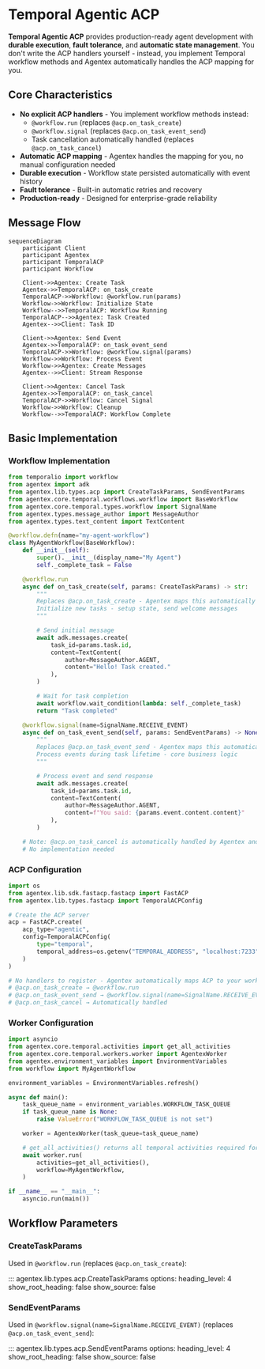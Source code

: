 # Temporal Agentic ACP

**Temporal Agentic ACP** provides production-ready agent development with **durable execution**, **fault tolerance**, and **automatic state management**. You don't write the ACP handlers yourself - instead, you implement Temporal workflow methods and Agentex automatically handles the ACP mapping for you.

## Core Characteristics

- **No explicit ACP handlers** - You implement workflow methods instead:
    - `@workflow.run` (replaces `@acp.on_task_create`)
    - `@workflow.signal` (replaces `@acp.on_task_event_send`)
    - Task cancellation automatically handled (replaces `@acp.on_task_cancel`)
- **Automatic ACP mapping** - Agentex handles the mapping for you, no manual configuration needed
- **Durable execution** - Workflow state persisted automatically with event history
- **Fault tolerance** - Built-in automatic retries and recovery
- **Production-ready** - Designed for enterprise-grade reliability

## Message Flow

```mermaid
sequenceDiagram
    participant Client
    participant Agentex
    participant TemporalACP
    participant Workflow

    Client->>Agentex: Create Task
    Agentex->>TemporalACP: on_task_create
    TemporalACP->>Workflow: @workflow.run(params)
    Workflow->>Workflow: Initialize State
    Workflow-->>TemporalACP: Workflow Running
    TemporalACP-->>Agentex: Task Created
    Agentex-->>Client: Task ID

    Client->>Agentex: Send Event
    Agentex->>TemporalACP: on_task_event_send
    TemporalACP->>Workflow: @workflow.signal(params)
    Workflow->>Workflow: Process Event
    Workflow->>Agentex: Create Messages
    Agentex-->>Client: Stream Response

    Client->>Agentex: Cancel Task
    Agentex->>TemporalACP: on_task_cancel
    TemporalACP->>Workflow: Cancel Signal
    Workflow->>Workflow: Cleanup
    Workflow-->>TemporalACP: Workflow Complete
```

## Basic Implementation

### Workflow Implementation

```python
from temporalio import workflow
from agentex import adk
from agentex.lib.types.acp import CreateTaskParams, SendEventParams
from agentex.core.temporal.workflows.workflow import BaseWorkflow
from agentex.core.temporal.types.workflow import SignalName
from agentex.types.message_author import MessageAuthor
from agentex.types.text_content import TextContent

@workflow.defn(name="my-agent-workflow")
class MyAgentWorkflow(BaseWorkflow):
    def __init__(self):
        super().__init__(display_name="My Agent")
        self._complete_task = False

    @workflow.run
    async def on_task_create(self, params: CreateTaskParams) -> str:
        """
        Replaces @acp.on_task_create - Agentex maps this automatically
        Initialize new tasks - setup state, send welcome messages
        """

        # Send initial message
        await adk.messages.create(
            task_id=params.task.id,
            content=TextContent(
                author=MessageAuthor.AGENT,
                content="Hello! Task created."
            ),
        )

        # Wait for task completion
        await workflow.wait_condition(lambda: self._complete_task)
        return "Task completed"

    @workflow.signal(name=SignalName.RECEIVE_EVENT)
    async def on_task_event_send(self, params: SendEventParams) -> None:
        """
        Replaces @acp.on_task_event_send - Agentex maps this automatically
        Process events during task lifetime - core business logic
        """

        # Process event and send response
        await adk.messages.create(
            task_id=params.task.id,
            content=TextContent(
                author=MessageAuthor.AGENT,
                content=f"You said: {params.event.content.content}"
            ),
        )

    # Note: @acp.on_task_cancel is automatically handled by Agentex and Temporal
    # No implementation needed
```

### ACP Configuration

```python
import os
from agentex.lib.sdk.fastacp.fastacp import FastACP
from agentex.lib.types.fastacp import TemporalACPConfig

# Create the ACP server
acp = FastACP.create(
    acp_type="agentic",
    config=TemporalACPConfig(
        type="temporal",
        temporal_address=os.getenv("TEMPORAL_ADDRESS", "localhost:7233")
    )
)

# No handlers to register - Agentex automatically maps ACP to your workflow methods:
# @acp.on_task_create → @workflow.run
# @acp.on_task_event_send → @workflow.signal(name=SignalName.RECEIVE_EVENT)
# @acp.on_task_cancel → Automatically handled
```

### Worker Configuration

```python
import asyncio
from agentex.core.temporal.activities import get_all_activities
from agentex.core.temporal.workers.worker import AgentexWorker
from agentex.environment_variables import EnvironmentVariables
from workflow import MyAgentWorkflow

environment_variables = EnvironmentVariables.refresh()

async def main():
    task_queue_name = environment_variables.WORKFLOW_TASK_QUEUE
    if task_queue_name is None:
        raise ValueError("WORKFLOW_TASK_QUEUE is not set")

    worker = AgentexWorker(task_queue=task_queue_name)

    # get_all_activities() returns all temporal activities required for ADK
    await worker.run(
        activities=get_all_activities(),
        workflow=MyAgentWorkflow,
    )

if __name__ == "__main__":
    asyncio.run(main())
```

## Workflow Parameters

### CreateTaskParams

Used in `@workflow.run` (replaces `@acp.on_task_create`):

::: agentex.lib.types.acp.CreateTaskParams
    options:
      heading_level: 4
      show_root_heading: false
      show_source: false

### SendEventParams

Used in `@workflow.signal(name=SignalName.RECEIVE_EVENT)` (replaces `@acp.on_task_event_send`):

::: agentex.lib.types.acp.SendEventParams
    options:
      heading_level: 4
      show_root_heading: false
      show_source: false

